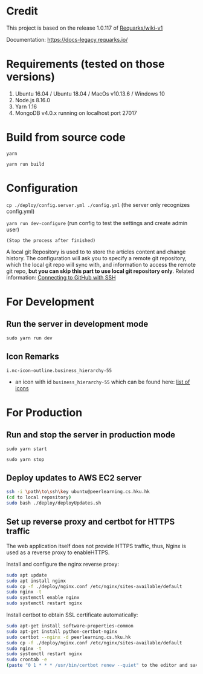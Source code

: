 
# Credit

This project is based on the release 1.0.117 of [Requarks/wiki-v1](https://github.com/Requarks/wiki-v1)

Documentation: https://docs-legacy.requarks.io/

# Requirements (tested on those versions)

1. Ubuntu 16.04 / Ubuntu 18.04 / MacOs v10.13.6 / Windows 10
2. Node.js 8.16.0
3. Yarn 1.16
4. MongoDB v4.0.x running on localhost port 27017

# Build from source code

`yarn`

`yarn run build`

# Configuration

`cp ./deploy/config.server.yml ./config.yml` (the server only recognizes config.yml)

`yarn run dev-configure` (run config to test the settings and create admin user)

`(Stop the process after finished)`

A local git Repository is used to to store the articles content and change history. The configuration will ask you to specify a remote git repository, which the local git repo will sync with, and information to access the remote git repo, **but you can skip this part to use local git repository only**. Related information: [Connecting to GitHub with SSH](https://help.github.com/en/articles/connecting-to-github-with-ssh)


# For Development

## Run the server in development mode

`sudo yarn run dev`

## Icon Remarks

`i.nc-icon-outline.business_hierarchy-55`

* an icon with id `business_hierarchy-55` which can be found here: [list of icons](https://www.sindicalistasdebase.es/assets/css/icons/demo-glyph.html)

# For Production

## Run and stop the server in production mode

`sudo yarn start`

`sudo yarn stop`

## Deploy updates to AWS EC2 server

```bash
ssh -i \path\to\ssh\key ubuntu@peerlearning.cs.hku.hk
(cd to local repository)
sudo bash ./deploy/deployUpdates.sh
```

## Set up reverse proxy and certbot for HTTPS traffic

The web application itself does not provide HTTPS traffic, thus, Nginx is used as a reverse proxy to enableHTTPS.

Install and configure the nginx reverse proxy:

```bash
sudo apt update
sudo apt install nginx
sudo cp -f ./deploy/nginx.conf /etc/nginx/sites-available/default
sudo nginx -t
sudo systemctl enable nginx
sudo systemctl restart nginx
```

Install certbot to obtain SSL certificate automatically:

```bash
sudo apt-get install software-properties-common
sudo apt-get install python-certbot-nginx
sudo certbot --nginx -d peerlearning.cs.hku.hk
sudo cp -f ./deploy/nginx.conf /etc/nginx/sites-available/default
sudo nginx -t
sudo systemctl restart nginx
sudo crontab -e
(paste "0 1 * * * /usr/bin/certbot renew --quiet" to the editor and save)
```
